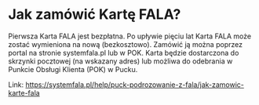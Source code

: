# Jak zamówić Kartę FALA?


Pierwsza Karta FALA jest bezpłatna. Po upływie pięciu lat Karta FALA może zostać wymieniona na nową (bezkosztowo). Zamówić ją można poprzez portal na stronie systemfala.pl lub w POK. Karta będzie dostarczona do skrzynki pocztowej (na wskazany adres) lub możliwa do odebrania w Punkcie Obsługi Klienta (POK) w Pucku.




Link: https://systemfala.pl/help/puck-podrozowanie-z-fala/jak-zamowic-karte-fala
